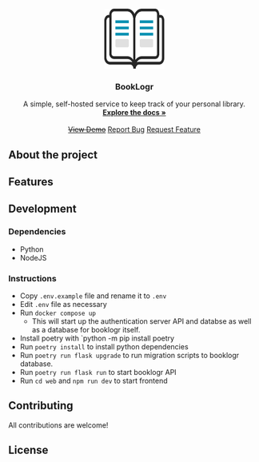 <!-- PROJECT LOGO -->
<br />
<div align="center">
  <a href="https://github.com/Mozzo1000/booklogr">
    <img src="assets/logo.svg" height="120px" width="120px"/>
  </a>

<h3 align="center">BookLogr</h3>

  <p align="center">
    A simple, self-hosted service to keep track of your personal library.
    <br />
    <a href="https://github.com/Mozzo1000/booklogr/wiki"><strong>Explore the docs »</strong></a>
    <br />
    <br />
    <a href=""><s>View Demo</s></a>
    <a href="https://github.com/Mozzo1000/booklogr/issues">Report Bug</a>
    <a href="https://github.com/Mozzo1000/booklogr/issues">Request Feature</a>
  </p>
</div>

## About the project

## Features

## Development
### Dependencies
* Python
* NodeJS

### Instructions
* Copy `.env.example` file and rename it to  `.env`
* Edit `.env` file as necessary
* Run `docker compose up`
  * This will start up the authentication server API and databse as well as a database for booklogr itself.
* Install poetry with `python -m pip install poetry
* Run `poetry install` to install python dependencies
* Run `poetry run flask upgrade` to run migration scripts to booklogr database.
* Run `poetry run flask run` to start booklogr API
* Run `cd web` and `npm run dev` to start frontend

## Contributing
All contributions are welcome!

## License